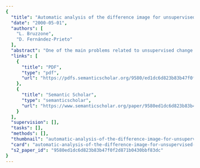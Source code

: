 ```yaml
---
{
  "title": "Automatic analysis of the difference image for unsupervised change detection",
  "date": "2000-05-01",
  "authors": [
    "L. Bruzzone",
    "D. Fernández-Prieto"
  ],
  "abstract": "One of the main problems related to unsupervised change detection methods based on the \"difference image\" lies in the lack of efficient automatic techniques for discriminating between changed and unchanged pixels in the difference image. Such discrimination is usually performed by using empirical strategies or manual trial-and-error procedures, which affect both the accuracy and the reliability of the change-detection process. To overcome such drawbacks, in this paper, the authors propose two automatic techniques (based on the Bayes theory) for the analysis of the difference image. One allows an automatic selection of the decision threshold that minimizes the overall change detection error probability under the assumption that pixels in the difference image are independent of one another. The other analyzes the difference image by considering the spatial-contextual information included in the neighborhood of each pixel. In particular, an approach based on Markov Random Fields (MRFs) that exploits interpixel class dependency contexts is presented. Both proposed techniques require the knowledge of the statistical distributions of the changed and unchanged pixels in the difference image. To perform an unsupervised estimation of the statistical terms that characterize these distributions, they propose an iterative method based on the Expectation-Maximization (EM) algorithm. Experimental results confirm the effectiveness of both proposed techniques.",
  "links": [
    {
      "title": "PDF",
      "type": "pdf",
      "url": "https://pdfs.semanticscholar.org/9580/ed1dc6d823b83b47f0f2d871b0430bbf83dc.pdf"
    },
    {
      "title": "Semantic Scholar",
      "type": "semanticscholar",
      "url": "https://www.semanticscholar.org/paper/9580ed1dc6d823b83b47f0f2d871b0430bbf83dc"
    }
  ],
  "supervision": [],
  "tasks": [],
  "methods": [],
  "thumbnail": "automatic-analysis-of-the-difference-image-for-unsupervised-change-detection-thumb.jpg",
  "card": "automatic-analysis-of-the-difference-image-for-unsupervised-change-detection-card.jpg",
  "s2_paper_id": "9580ed1dc6d823b83b47f0f2d871b0430bbf83dc"
}
---
```



